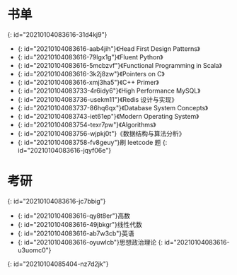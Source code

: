 # 书单
{: id="20210104083616-31d4kj9"}

- {: id="20210104083616-aab4jih"}《Head First Design Patterns》
- {: id="20210104083616-79lgx1g"}《Fluent Python》
- {: id="20210104083616-5mcbzvf"}《Functional Programming in Scala》
- {: id="20210104083616-3k2j8zw"}《Pointers on C》
- {: id="20210104083616-xmj3ha5"}《C++ Primer》
- {: id="20210104083733-4r6idy6"}《High Performance MySQL》
- {: id="20210104083736-usekm11"}《Redis 设计与实现》
- {: id="20210104083737-86hq6qx"}《Database System Concepts》
- {: id="20210104083743-iet61ep"}《Modern Operating System》
- {: id="20210104083754-texr7pw"}《Algorithms》
- {: id="20210104083756-wjpkj0t"}《数据结构与算法分析》
- {: id="20210104083758-fv8geuy"}刷 leetcode 题
{: id="20210104083616-jqyf06e"}

# 考研
{: id="20210104083616-jc7bbig"}

- {: id="20210104083616-qy8t8er"}高数
- {: id="20210104083616-49jbkgr"}线性代数
- {: id="20210104083616-ab7w3cb"}英语
- {: id="20210104083616-oyuwlcb"}思想政治理论
{: id="20210104083616-u3uomc0"}

{: id="20210104085404-nz7d2jk"}
